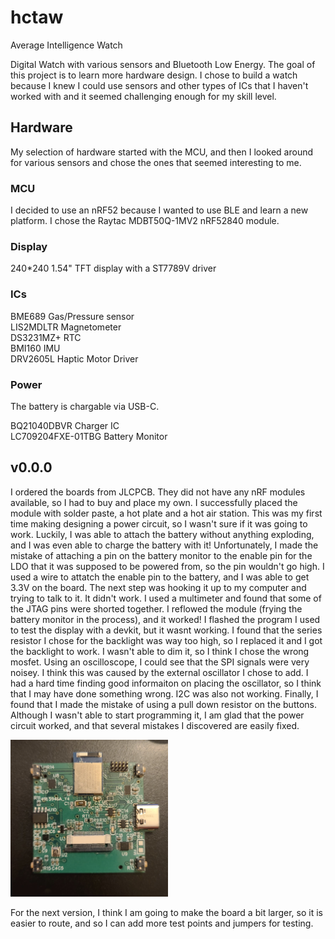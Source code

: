 # hctaw
Average Intelligence Watch  
  
Digital Watch with various sensors and Bluetooth Low Energy. The goal of this project is to learn more hardware design. I chose to build a watch because I knew I could use sensors and other types of ICs that I haven't worked with and it seemed challenging enough for my skill level.

## Hardware

My selection of hardware started with the MCU, and then I looked around for various sensors and chose the ones that seemed interesting to me.

### MCU

I decided to use an nRF52 because I wanted to use BLE and learn a new platform. I chose the Raytac MDBT50Q-1MV2 nRF52840 module.

### Display

240*240 1.54" TFT display with a ST7789V driver

### ICs

BME689   Gas/Pressure sensor  
LIS2MDLTR  Magnetometer  
DS3231MZ+  RTC  
BMI160  IMU  
DRV2605L  Haptic Motor Driver

### Power

The battery is chargable via USB-C.  

BQ21040DBVR  Charger IC  
LC709204FXE-01TBG  Battery Monitor

## v0.0.0

I ordered the boards from JLCPCB. They did not have any nRF modules available, so I had to buy and place my own. I successfully placed the module with solder paste, a hot plate and a hot air station. This was my first time making designing a power circuit, so I wasn't sure if it was going to work. Luckily, I was able to attach the battery without anything exploding, and I was even able to charge the battery with it! Unfortunately, I made the mistake of attaching a pin on the battery monitor to the enable pin for the LDO that it was supposed to be powered from, so the pin wouldn't go high. I used a wire to attatch the enable pin to the battery, and I was able to get 3.3V on the board. The next step was hooking it up to my computer and trying to talk to it. It didn't work. I used a multimeter and found that some of the JTAG pins were shorted together. I reflowed the module (frying the battery monitor in the process), and it worked! I flashed the program I used to test the display with a devkit, but it wasnt working. I found that the series resistor I chose for the backlight was way too high, so I replaced it and I got the backlight to work. I wasn't able to dim it, so I think I chose the wrong mosfet. Using an oscilloscope, I could see that the SPI signals were very noisey. I think this was caused by the external oscillator I chose to add. I had a hard time finding good informaiton on placing the oscillator, so I think that I may have done something wrong. I2C was also not working. Finally, I found that I made the mistake of using a pull down resistor on the buttons. Although I wasn't able to start programming it, I am glad that the power circuit worked, and that several mistakes I discovered are easily fixed.  

<img src="./v0.0.0/board.jpg" width="50%" height="50%">
  
For the next version, I think I am going to make the board a bit larger, so it is easier to route, and so I can add more test points and jumpers for testing.

